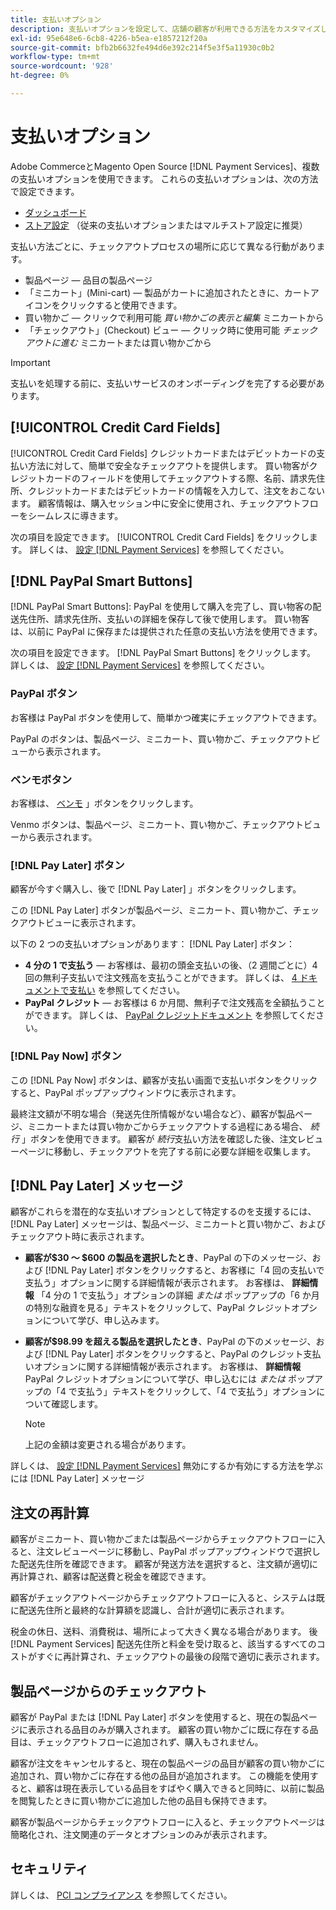 ```yaml
---
title: 支払いオプション
description: 支払いオプションを設定して、店舗の顧客が利用できる方法をカスタマイズします。
exl-id: 95e648e6-6cb8-4226-b5ea-e1857212f20a
source-git-commit: bfb2b6632fe494d6e392c214f5e3f5a11930c0b2
workflow-type: tm+mt
source-wordcount: '928'
ht-degree: 0%

---
```


# 支払いオプション

Adobe CommerceとMagento Open Source [!DNL Payment Services]、複数の支払いオプションを使用できます。 これらの支払いオプションは、次の方法で設定できます。

* [ダッシュボード](configure-dashboard.md)
* [ストア設定](configure-admin.md) （従来の支払いオプションまたはマルチストア設定に推奨）

支払い方法ごとに、チェックアウトプロセスの場所に応じて異なる行動があります。

* 製品ページ — 品目の製品ページ
* 「ミニカート」(Mini-cart) — 製品がカートに追加されたときに、カートアイコンをクリックすると使用できます。
* 買い物かご — クリックで利用可能 _買い物かごの表示と編集_ ミニカートから
* 「チェックアウト」(Checkout) ビュー — クリック時に使用可能 _チェックアウトに進む_ ミニカートまたは買い物かごから

>[!IMPORTANT]
>
>支払いを処理する前に、支払いサービスのオンボーディングを完了する必要があります。

## [!UICONTROL Credit Card Fields]

[!UICONTROL Credit Card Fields] クレジットカードまたはデビットカードの支払い方法に対して、簡単で安全なチェックアウトを提供します。 買い物客がクレジットカードのフィールドを使用してチェックアウトする際、名前、請求先住所、クレジットカードまたはデビットカードの情報を入力して、注文をおこないます。 顧客情報は、購入セッション中に安全に使用され、チェックアウトフローをシームレスに導きます。

次の項目を設定できます。 [!UICONTROL Credit Card Fields] をクリックします。 詳しくは、 [設定 [!DNL Payment Services]](configure-dashboard.md#configure-credit-card-fields) を参照してください。

## [!DNL PayPal Smart Buttons]

[!DNL PayPal Smart Buttons]: PayPal を使用して購入を完了し、買い物客の配送先住所、請求先住所、支払いの詳細を保存して後で使用します。 買い物客は、以前に PayPal に保存または提供された任意の支払い方法を使用できます。

次の項目を設定できます。 [!DNL PayPal Smart Buttons] をクリックします。  詳しくは、 [設定 [!DNL Payment Services]](configure-dashboard.md#configure-paypal-smart-buttons) を参照してください。

### PayPal ボタン

お客様は PayPal ボタンを使用して、簡単かつ確実にチェックアウトできます。

PayPal のボタンは、製品ページ、ミニカート、買い物かご、チェックアウトビューから表示されます。

### ベンモボタン

お客様は、 [ベンモ](https://venmo.com/) 」ボタンをクリックします。

Venmo ボタンは、製品ページ、ミニカート、買い物かご、チェックアウトビューから表示されます。

### [!DNL Pay Later] ボタン

顧客が今すぐ購入し、後で [!DNL Pay Later] 」ボタンをクリックします。

この [!DNL Pay Later] ボタンが製品ページ、ミニカート、買い物かご、チェックアウトビューに表示されます。

以下の 2 つの支払いオプションがあります： [!DNL Pay Later] ボタン：

* **4 分の 1 で支払う** — お客様は、最初の頭金支払いの後、（2 週間ごとに）4 回の無利子支払いで注文残高を支払うことができます。 詳しくは、 [4 ドキュメントで支払い](https://www.paypal.com/us/digital-wallet/ways-to-pay/buy-now-pay-later) を参照してください。
* **PayPal クレジット** — お客様は 6 か月間、無利子で注文残高を全額払うことができます。 詳しくは、 [PayPal クレジットドキュメント](https://www.paypal.com/us/webapps/mpp/paypal-credit) を参照してください。

### [!DNL Pay Now] ボタン

この [!DNL Pay Now] ボタンは、顧客が支払い画面で支払いボタンをクリックすると、PayPal ポップアップウィンドウに表示されます。

最終注文額が不明な場合（発送先住所情報がない場合など）、顧客が製品ページ、ミニカートまたは買い物かごからチェックアウトする過程にある場合、 _続行_ 」ボタンを使用できます。 顧客が _続行_&#x200B;支払い方法を確認した後、注文レビューページに移動し、チェックアウトを完了する前に必要な詳細を収集します。

## [!DNL Pay Later] メッセージ

顧客がこれらを潜在的な支払いオプションとして特定するのを支援するには、 [!DNL Pay Later] メッセージは、製品ページ、ミニカートと買い物かご、およびチェックアウト時に表示されます。

* **顧客が$30 ～ $600 の製品を選択したとき**、PayPal の下のメッセージ、および [!DNL Pay Later] ボタンをクリックすると、お客様に「4 回の支払いで支払う」オプションに関する詳細情報が表示されます。 お客様は、 **詳細情報** 「4 分の 1 で支払う」オプションの詳細 _または_ ポップアップの「6 か月の特別な融資を見る」テキストをクリックして、PayPal クレジットオプションについて学び、申し込みます。
* **顧客が$98.99 を超える製品を選択したとき**、PayPal の下のメッセージ、および [!DNL Pay Later] ボタンをクリックすると、PayPal のクレジット支払いオプションに関する詳細情報が表示されます。 お客様は、 **詳細情報** PayPal クレジットオプションについて学び、申し込むには _または_ ポップアップの「4 で支払う」テキストをクリックして、「4 で支払う」オプションについて確認します。

   >[!NOTE]
   >
   >上記の金額は変更される場合があります。

詳しくは、 [設定 [!DNL Payment Services]](configure-admin.md#configure-paypal-smart-buttons) 無効にするか有効にする方法を学ぶには [!DNL Pay Later] メッセージ

## 注文の再計算

顧客がミニカート、買い物かごまたは製品ページからチェックアウトフローに入ると、注文レビューページに移動し、PayPal ポップアップウィンドウで選択した配送先住所を確認できます。 顧客が発送方法を選択すると、注文額が適切に再計算され、顧客は配送費と税金を確認できます。

顧客がチェックアウトページからチェックアウトフローに入ると、システムは既に配送先住所と最終的な計算額を認識し、合計が適切に表示されます。

税金の休日、送料、消費税は、場所によって大きく異なる場合があります。 後 [!DNL Payment Services] 配送先住所と料金を受け取ると、該当するすべてのコストがすぐに再計算され、チェックアウトの最後の段階で適切に表示されます。

## 製品ページからのチェックアウト

顧客が PayPal または [!DNL Pay Later] ボタンを使用すると、現在の製品ページに表示される品目のみが購入されます。 顧客の買い物かごに既に存在する品目は、チェックアウトフローに追加されず、購入もされません。

顧客が注文をキャンセルすると、現在の製品ページの品目が顧客の買い物かごに追加され、買い物かごに存在する他の品目が追加されます。 この機能を使用すると、顧客は現在表示している品目をすばやく購入できると同時に、以前に製品を閲覧したときに買い物かごに追加した他の品目も保持できます。

顧客が製品ページからチェックアウトフローに入ると、チェックアウトページは簡略化され、注文関連のデータとオプションのみが表示されます。

## セキュリティ

詳しくは、 [PCI コンプライアンス](security.md#pci-compliance) を参照してください。
